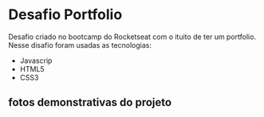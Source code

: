 # Desafio Portfolio
Desafio criado no bootcamp do Rocketseat com o ituito de ter um portfolio.
Nesse disafio foram usadas as tecnologias:
 - Javascrip
 - HTML5
 - CSS3
## fotos demonstrativas do projeto
